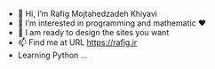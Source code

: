 - 👋 Hi, I’m Rafig Mojtahedzadeh Khiyavi
- 👀 I’m interested in programming and mathematic ❤
- 💞️ I am ready to design the sites you want
- 📫 Find me at URL https://rafig.ir
- Learning Python ...
<!---
rafig256/rafig256 is a ✨ special ✨ repository because its `README.md` (this file) appears on your GitHub profile.
You can click the Preview link to take a look at your changes.
--->

